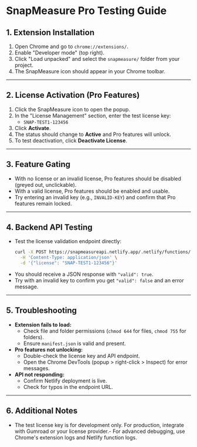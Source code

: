 # SnapMeasure Pro Testing Guide

## 1. Extension Installation

1. Open Chrome and go to `chrome://extensions/`.
2. Enable "Developer mode" (top right).
3. Click "Load unpacked" and select the `snapmeasure/` folder from your project.
4. The SnapMeasure icon should appear in your Chrome toolbar.

---

## 2. License Activation (Pro Features)

1. Click the SnapMeasure icon to open the popup.
2. In the "License Management" section, enter the test license key:
   - `SNAP-TEST1-123456`
3. Click **Activate**.
4. The status should change to **Active** and Pro features will unlock.
5. To test deactivation, click **Deactivate License**.

---

## 3. Feature Gating

- With no license or an invalid license, Pro features should be disabled (greyed out, unclickable).
- With a valid license, Pro features should be enabled and usable.
- Try entering an invalid key (e.g., `INVALID-KEY`) and confirm that Pro features remain locked.

---

## 4. Backend API Testing

- Test the license validation endpoint directly:
  ```sh
  curl -X POST https://snapmeasureapi.netlify.app/.netlify/functions/validate-license \
    -H 'Content-Type: application/json' \
    -d '{"license": "SNAP-TEST1-123456"}'
  ```
- You should receive a JSON response with `"valid": true`.
- Try with an invalid key to confirm you get `"valid": false` and an error message.

---

## 5. Troubleshooting

- **Extension fails to load:**
  - Check file and folder permissions (`chmod 644` for files, `chmod 755` for folders).
  - Ensure `manifest.json` is valid and present.
- **Pro features not unlocking:**
  - Double-check the license key and API endpoint.
  - Open the Chrome DevTools (popup > right-click > Inspect) for error messages.
- **API not responding:**
  - Confirm Netlify deployment is live.
  - Check for typos in the endpoint URL.

---

## 6. Additional Notes

- The test license key is for development only. For production, integrate with Gumroad or your license provider.- For advanced debugging, use Chrome's extension logs and Netlify function logs.
